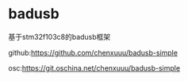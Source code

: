 # badusb
基于stm32f103c8的badusb框架

github:https://github.com/chenxuuu/badusb-simple

osc:https://git.oschina.net/chenxuuu/badusb-simple